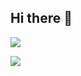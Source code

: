## Hi there 👋

<a href="https://visitcount.itsvg.in">
    <img src="https://visitcount.itsvg.in/api?id=duchunggg02&label=Profile%20Views&color=1&icon=5&pretty=true" />
</a>

![](https://github-readme-stats.vercel.app/api/top-langs/?username=duchunggg02&theme=dark&hide_border=false&include_all_commits=false&count_private=false&layout=compact)
